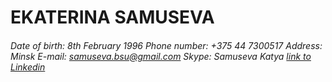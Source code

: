 # **EKATERINA SAMUSEVA**
###### Date of birth: 8th February 1996 Phone number: +375 44 7300517 Address: Minsk E-mail: samuseva.bsu@gmail.com Skype: Samuseva Katya  [link to Linkedin](https://www.linkedin.com/in/%D0%B5%D0%BA%D0%B0%D1%82%D0%B5%D1%80%D0%B8%D0%BD%D0%B0-%D1%81%D0%B0%D0%BC%D1%83%D1%81%D0%B5%D0%B2%D0%B0-81537515a/)
